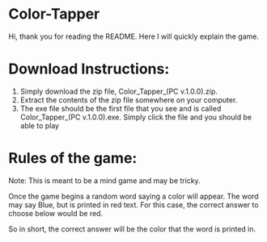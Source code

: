 # Color-Tapper
Hi, thank you for reading the README. Here I will quickly explain the game.

# Download Instructions:
1) Simply download the zip file, Color_Tapper_(PC v.1.0.0).zip. 
2) Extract the contents of the zip file somewhere on your computer. 
3) The exe file should be the first file that you see and is called Color_Tapper_(PC v.1.0.0).exe. Simply click the file and you should be able to play

# Rules of the game:
Note: This is meant to be a mind game and may be tricky. 

Once the game begins a random word saying a color will appear. The word may say Blue, but is printed in red text. For this case, the correct answer to choose below would be red. 

So in short, the correct answer will be the color that the word is printed in.
